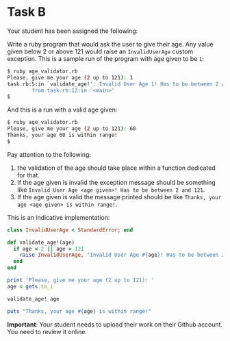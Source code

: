# Task B

Your student has been assigned the following:

Write a ruby program that would ask the user to give their age. Any value given below 2 or above 121 would raise an `InvalidUserAge` custom exception.
This is a sample run of the program with age given to be `1`:
``` bash
$ ruby age_validator.rb
Please, give me your age (2 up to 121): 1
task.rb:5:in `validate_age!': Invalid User Age 1! Has to be between 2 and 121 (InvalidUserAge)
        from task.rb:12:in `<main>'
$
```
And this is a run with a valid age given:

``` bash
$ ruby age_validator.rb
Please, give me your age (2 up to 121): 60
Thanks, your age 60 is within range!
$
```

Pay attention to the following:

1. the validation of the age should take place within a function dedicated for that.
2. If the age given is invalid the exception message should be something like `Invalid User Age <age given>! Has to be between 2 and 121`.
3. If the age given is valid the message printed should be like `Thanks, your age <age given> is within range!`.

This is an indicative implementation:

``` ruby
class InvalidUserAge < StandardError; end

def validate_age!(age)
  if age < 2 || age > 121
    raise InvalidUserAge, "Invalid User Age #{age}! Has to be between 2 and 121"
  end
end

print 'Please, give me your age (2 up to 121): '
age = gets.to_i

validate_age! age

puts "Thanks, your age #{age} is within range!"
```

**Important**: Your student needs to upload their work on their Github account. You need to review it online.
